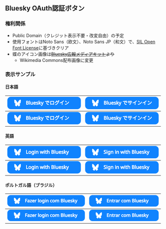 ## Bluesky OAuth認証ボタン

### 権利関係
- Public Domain（クレジット表示不要・改変自由）の予定
- 使用フォントはNoto Sans（欧文）、Noto Sans JP（和文）で、[SIL Open Font License](https://licenses.opensource.jp/OFL-1.1/OFL-1.1.html)に基づきクリア
- 蝶のアイコン画像は<s>[Bluesky広報メディアキット](https://bsky.social/about/blog/press-faq)より</s>
  - Wikimedia Commons配布画像に変更

### 表示サンプル

#### 日本語

| <img src="./Login-with-Bluesky-ja.svg" /> | <img src="./Sign-in-with-Bluesky-ja.svg" /> |
| --- | --- |
| <img src="./Login-with-Bluesky-ja.svg" width="270" /> | <img src="./Sign-in-with-Bluesky-ja.svg" width="270" /> |

#### 英語

| <img src="./Login-with-Bluesky-en.svg" /> | <img src="./Sign-in-with-Bluesky-en.svg" /> |
| --- | --- |
| <img src="./Login-with-Bluesky-en.svg" width="270" /> | <img src="./Sign-in-with-Bluesky-en.svg" width="270" /> |

#### ポルトガル語（ブラジル）

| <img src="./Fazer-login-com-Bluesky-pt-BR.svg" /> | <img src="./Entrar-com-Bluesky-pt-BR.svg" /> |
| --- | --- |
| <img src="./Fazer-login-com-Bluesky-pt-BR.svg" width="300" /> | <img src="./Entrar-com-Bluesky-pt-BR.svg" width="270" /> |

